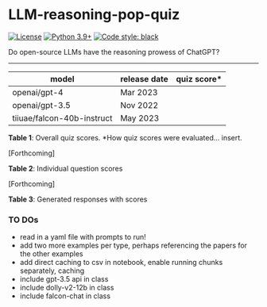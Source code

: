 # LLM-reasoning-pop-quiz

[![License](https://img.shields.io/badge/License-Apache_2.0-green.svg)](https://github.com/daniel-furman/Polyglot-or-Not/blob/main/LICENSE) 
[![Python 3.9+](https://img.shields.io/badge/python-3.9+-blue.svg)](https://www.python.org/downloads/release/python-390/) 
[![Code style: black](https://img.shields.io/badge/code%20style-black-000000.svg)](https://github.com/psf/black) 

Do open-source LLMs have the reasoning prowess of ChatGPT?

---

| model                      | release date | quiz score* |
|----------------------------|--------------|-------------|
| openai/gpt-4               | Mar 2023     |             |
| openai/gpt-3.5             | Nov 2022     |             |
| tiiuae/falcon-40b-instruct | May 2023     |             |


**Table 1**: Overall quiz scores. *How quiz scores were evaluated... insert.

[Forthcoming]

**Table 2**: Individual question scores

[Forthcoming]

**Table 3**: Generated responses with scores



### TO DOs

* read in a yaml file with prompts to run!
* add two more examples per type, perhaps referencing the papers for the other examples
* add direct caching to csv in notebook, enable running chunks separately, caching
* include gpt-3.5 api in class 
* include dolly-v2-12b in class
* include falcon-chat in class
